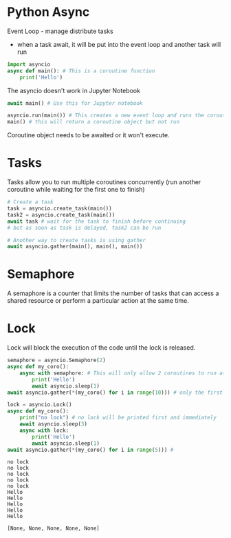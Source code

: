 # Python Async
Event Loop - manage distribute tasks
- when a task await, it will be put into the event loop and another task will run

```python
import asyncio
async def main(): # This is a coroutine function
    print('Hello')
```

The asyncio doesn't work in Jupyter Notebook

```python
await main() # Use this for Jupyter notebook
```

```python
asyncio.run(main()) # This creates a new event loop and runs the coroutine
main() # this will return a coroutine object but not run
```

Coroutine object needs to be awaited or it won't execute.

# Tasks
Tasks allow you to run multiple coroutines concurrently (run another coroutine while waiting for the first one to finish)

```python
# Create a task
task = asyncio.create_task(main())
task2 = asyncio.create_task(main())
await task # wait for the task to finish before continuing
# but as soon as task is delayed, task2 can be run
```

```python
# Another way to create tasks is using gather
await asyncio.gather(main(), main(), main())
```

# Semaphore
A semaphore is a counter that limits the number of tasks that can access a shared resource or perform a particular action at the same time.
# Lock
Lock will block the execution of the code until the lock is released.

```python
semaphore = asyncio.Semaphore(2)
async def my_coro():
    async with semaphore: # This will only allow 2 coroutines to run at a time
        print('Hello')
        await asyncio.sleep(1)
await asyncio.gather(*(my_coro() for i in range(10))) # only the first 2 will run at the same time
```

```python
lock = asyncio.Lock()
async def my_coro():
    print("no lock") # no lock will be printed first and immediately
    await asyncio.sleep(3)
    async with lock:
        print('Hello')
        await asyncio.sleep(1)
await asyncio.gather(*(my_coro() for i in range(5))) # 
```

    no lock
    no lock
    no lock
    no lock
    no lock
    Hello
    Hello
    Hello
    Hello
    Hello

    [None, None, None, None, None]

